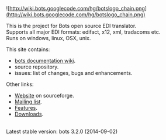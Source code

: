 ![http://wiki.bots.googlecode.com/hg/botslogo_chain.png](http://wiki.bots.googlecode.com/hg/botslogo_chain.png)

This is the project for Bots open source EDI translator.<br>
Supports all major EDI formats: edifact, x12, xml, tradacoms etc.<br>
Runs on windows, linux, OSX, unix.<br>

This site contains:<br>
- <a href='http://code.google.com/p/bots/wiki/StartIntroduction'>bots documentation wiki</a>.<br>
- source repository.<br>
- issues: list of changes, bugs and enhancements.<br>

Other links:<br>
- <a href='http://bots.sourceforge.net'>Website</a> on sourceforge.<br>
- <a href='http://groups.google.com/group/botsmail'>Mailing list</a>.<br>
- <a href='http://bots.sourceforge.net/en/about_features.shtml'>Features</a>.<br>
- <a href='http://sourceforge.net/projects/bots/files'>Downloads</a>.<br>
<br>
Latest stable version: bots 3.2.0 (2014-09-02)
